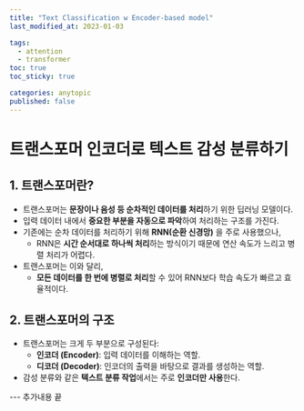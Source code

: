 ```yaml
---
title: "Text Classification w Encoder-based model"
last_modified_at: 2023-01-03

tags:
  - attention
  - transformer
toc: true
toc_sticky: true

categories: anytopic
published: false
---
```


# 트랜스포머 인코더로 텍스트 감성 분류하기

## 1. 트랜스포머란?

- 트랜스포머는 **문장이나 음성 등 순차적인 데이터를 처리**하기 위한 딥러닝 모델이다.
- 입력 데이터 내에서 **중요한 부분을 자동으로 파악**하여 처리하는 구조를 가진다.
- 기존에는 순차 데이터를 처리하기 위해 **RNN(순환 신경망)** 을 주로 사용했으나,
  - RNN은 **시간 순서대로 하나씩 처리**하는 방식이기 때문에 연산 속도가 느리고 병렬 처리가 어렵다.
- 트랜스포머는 이와 달리,
  - **모든 데이터를 한 번에 병렬로 처리**할 수 있어 RNN보다 학습 속도가 빠르고 효율적이다.

## 2. 트랜스포머의 구조

- 트랜스포머는 크게 두 부분으로 구성된다:
  - **인코더 (Encoder)**: 입력 데이터를 이해하는 역할.
  - **디코더 (Decoder)**: 인코더의 출력을 바탕으로 결과를 생성하는 역할.
- 감성 분류와 같은 **텍스트 분류 작업**에서는 주로 **인코더만 사용**한다.



--- 추가내용 끝


